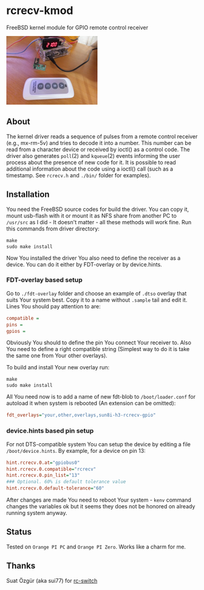 # rcrecv-kmod

FreeBSD kernel module for GPIO remote control receiver

<img width=240 height=180 src="img/RC_Receiver_433MHz.jpeg" title="RC receiver 433MHz" />

## About

The kernel driver reads a sequence of pulses from a remote control receiver
(e.g., mx-rm-5v) and tries to decode it into a number. This number can
be read from a character device or received by ioctl() as a control code.
The driver also generates `poll`(2) and `kqueue`(2) events informing the user process
about the presence of new code for it.
It is possible to read additional information about the code using a ioctl()
call (such as a timestamp. See `rcrecv.h` and `./bin/` folder for examples).

## Installation

You need the FreeBSD source codes for build the driver. You can copy it,
mount usb-flash with it or mount it as NFS share from another PC to
`/usr/src` as I did - It doesn't matter - all these methods will work fine.
Run this commands from driver directory:
```shell
make
sudo make install
```
Now You installed the driver You also need to define the receiver as a device.
You can do it either by FDT-overlay or by device.hints.

### FDT-overlay based setup

Go to `./fdt-overlay` folder and choose an example of `.dtso` overlay that
suits Your system best. Copy it to a name without `.sample` tail and edit it.
Lines You should pay attention to are:
```ini
compatible =
pins =
gpios =
```
Obviously You should to define the pin You connect Your receiver to. Also You
need to define a right compatible string (Simplest way to do it is take the
same one from Your other overlays).

To build and install Your new overlay run:
```shell
make
sudo make install
```
All You need now is to add a name of new fdt-blob to `/boot/loader.conf` for
autoload it when system is rebooted (An extension can be omitted):
```ini
fdt_overlays="your,other,overlays,sun8i-h3-rcrecv-gpio"
```

### device.hints based pin setup

For not DTS-compatible system You can setup the device by editing a file
`/boot/device.hints`. By example, for a device on pin 13:

```ini
hint.rcrecv.0.at="gpiobus0"
hint.rcrecv.0.compatible="rcrecv"
hint.rcrecv.0.pin_list="13"
### Optional. 60% is default tolerance value
hint.rcrecv.0.default-tolerance="60"
```

After changes are made You need to reboot Your system - `kenv` command
changes the variables ok but it seems they does not be honored on already
running system anyway.

## Status

Tested on `Orange PI PC` and `Orange PI Zero`.
Works like a charm for me.

## Thanks

Suat Özgür (aka sui77) for [rc-switch](https://github.com/sui77/rc-switch)
